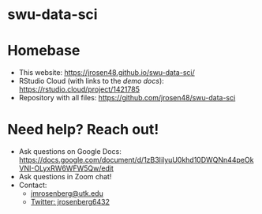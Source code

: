 # swu-data-sci

# Homebase

- This website: https://jrosen48.github.io/swu-data-sci/
- RStudio Cloud (with links to the *demo docs*): https://rstudio.cloud/project/1421785
- Repository with all files: https://github.com/jrosen48/swu-data-sci

# Need help? Reach out!

- Ask questions on Google Docs: https://docs.google.com/document/d/1zB3IilyuU0khd10DWQNn44peOkVNI-OLyxRW6WFW5Qw/edit
- Ask questions in Zoom chat!
- Contact:
  * [jmrosenberg@utk.edu](mailto:jmrosenberg@utk.edu)
  * [Twitter: jrosenberg6432](https://twitter.com/jrosenberg6432)
